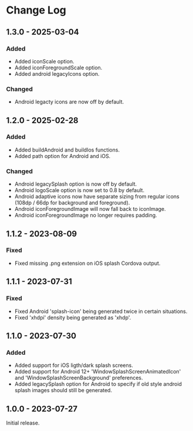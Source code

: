 # Change Log

## 1.3.0 - 2025-03-04

### Added

- Added iconScale option.
- Added iconForegroundScale option.
- Added android legacyIcons option.

### Changed

- Android legacty icons are now off by default.

## 1.2.0 - 2025-02-28

### Added

- Added buildAndroid and buildIos functions.
- Added path option for Android and iOS.

### Changed

- Android legacySplash option is now off by default.
- Android logoScale option is now set to 0.8 by default.
- Android adaptive icons now have separate sizing from regular icons (108dp / 66dp for background and foreground).
- Android iconForegroundImage will now fall back to iconImage.
- Android iconForegroundImage no longer requires padding.

## 1.1.2 - 2023-08-09

### Fixed

- Fixed missing .png extension on iOS splash Cordova output.

## 1.1.1 - 2023-07-31

### Fixed

- Fixed Android 'splash-icon' being generated twice in certain situations.
- Fixed 'xhdpi' density being generated as 'xhdp'.

## 1.1.0 - 2023-07-30

### Added

- Added support for iOS ligth/dark splash screens.
- Added support for Android 12+ 'WindowSplashScreenAnimatedIcon' and 'WindowSplashScreenBackground' preferences.
- Added legacySplash option for Android to specify if old style android splash images should still be generated.

## 1.0.0 - 2023-07-27

Initial release.

